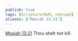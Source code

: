 ```yaml
---
publish: true
tags: [Scripture/BoM, noGraph]
aliases: ["Mosiah 13:21"]
---
```

[Mosiah 13:21](https://churchofjesuschrist.org/study/scriptures/bofm/mosiah/13?lang=eng&id=p21#p21) Thou shalt not kill.
